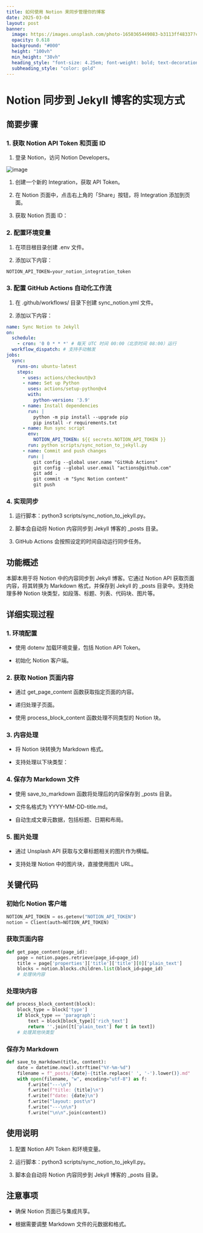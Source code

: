 ```yaml
---
title: 如何使用 Notion 来同步管理你的博客
date: 2025-03-04
layout: post
banner:
  image: https://images.unsplash.com/photo-1650365449083-b3113ff48337?crop=entropy&cs=tinysrgb&fit=max&fm=jpg&ixid=M3w2OTIwMzJ8MHwxfHJhbmRvbXx8fHx8fHx8fDE3NDExMTI4Nzh8&ixlib=rb-4.0.3&q=80&w=1080
  opacity: 0.618
  background: "#000"
  height: "100vh"
  min_height: "38vh"
  heading_style: "font-size: 4.25em; font-weight: bold; text-decoration: underline"
  subheading_style: "color: gold"
---
```


# Notion 同步到 Jekyll 博客的实现方式

## 简要步骤

### 1. 获取 Notion API Token 和页面 ID

1. 登录 Notion，访问 Notion Developers。

![image](https://prod-files-secure.s3.us-west-2.amazonaws.com/a7a0cc5a-89b9-4cda-8686-1fba0ca52f40/d19c1afe-dea5-4312-9333-786b0ba83054/image.png?X-Amz-Algorithm=AWS4-HMAC-SHA256&X-Amz-Content-Sha256=UNSIGNED-PAYLOAD&X-Amz-Credential=ASIAZI2LB466UZIRJDZJ%2F20250304%2Fus-west-2%2Fs3%2Faws4_request&X-Amz-Date=20250304T182758Z&X-Amz-Expires=3600&X-Amz-Security-Token=IQoJb3JpZ2luX2VjELr%2F%2F%2F%2F%2F%2F%2F%2F%2F%2FwEaCXVzLXdlc3QtMiJHMEUCIQCAzuR6M7JjA4mffo9PsKas9Wh2prDM7Nkq4lBQ985IFQIgLSXjFwWsxlJnXyWSR7wzuINf3BbsfVPB599nz98UYVQqiAQI8%2F%2F%2F%2F%2F%2F%2F%2F%2F%2F%2FARAAGgw2Mzc0MjMxODM4MDUiDHWztOAfqynEqI7MASrcA2lNNa3QG%2Bdh3ZAd5BtlHwPfshfWPITHCifGdSz9Jhbrn7QuVv0lmlCt%2BH%2BZOGPJVCYv2QZ0td2ME7IhJ9Kz5M9jFlDCmnqGL2YorVkno%2Fh6FfxH8DeAR3iqkoBIU3V0aHrl0LTLDzDvnW6I5GHB0k59IZVgAT10OUSYdu0bIUGgqr0hvcmpE29XD%2BCbwwDrDJcmDsjNMISLYr57h8%2F36C8UTwbboCSYrGfNs8dwcYC%2BlwSwzsmsXlmxVNNcFqNegYRJ6xYBRnxqRMdhDv%2FQsyT9ou9uYKtOixyw9WKcET1gmJjVdSuCfuOziwfNnHLP7aq7hqpy2pj25Y740%2BFSSl2yERuSRFAPoN7PyDjtSzT8%2BQpoppnOMBIgTfafy4JEqvJe5PCxqVIgf6RoEhqVmKM0KJrc863IjLu4QSjRv5KUY0E%2BpuxNf2OMc3IFr%2Fft6qbpOgCZHjoiwYDmyv3LWevRSW9wcPSP%2F0cak2InzOJ4hx1SzbuaMGoHwXUBCKOzudn6Ll7z33F%2FdQOYXMWkAmHhm93dmklZwlmnTSCq8vrCg7PvYKN5pLIfCiwpyOoN%2FeDnBNqr%2Fx9UClxs%2FgjkGUy0g71Ovhs6C5befIAFqZyVU6GjrkKtmgM5wfLuMNr2nL4GOqUBv%2FrEFmN%2FiGFI5JLOlPE9vRXsRwSlK%2F8tDDqM9WnBvCqylnNDJ6aoXpVN56%2B4RzB6HDMS3EA9R%2BmMF79blgCMhyJ6gtsJDPsPx2UsGscw9jvOHZGNY29ytNyjeuyda0d7Vfl1I1qPfl%2FDrQWivjwCH2JvZVi4QHoX7%2F0wbnQiSvnYRji5Ok%2F%2BWLdaBGqQEpjwjhWLukZpSMgeql3kLoEKAlUjmx1c&X-Amz-Signature=ed73e816686176333112c8bac16688507b42d16e4699b4d0108257f8b4f0ef6d&X-Amz-SignedHeaders=host&x-id=GetObject)

1. 创建一个新的 Integration，获取 API Token。

1. 在 Notion 页面中，点击右上角的「Share」按钮，将 Integration 添加到页面。

1. 获取 Notion 页面 ID：


### 2. 配置环境变量

1. 在项目根目录创建 .env 文件。

1. 添加以下内容：

```javascript
NOTION_API_TOKEN=your_notion_integration_token
```

### 3. 配置 GitHub Actions 自动化工作流

1. 在 .github/workflows/ 目录下创建 sync_notion.yml 文件。

1. 添加以下内容：

```yaml
name: Sync Notion to Jekyll
on:
  schedule:
    - cron: '0 0 * * *' # 每天 UTC 时间 00:00（北京时间 08:00）运行
  workflow_dispatch: # 支持手动触发
jobs:
  sync:
    runs-on: ubuntu-latest
    steps:
      - uses: actions/checkout@v3
      - name: Set up Python
        uses: actions/setup-python@v4
        with:
          python-version: '3.9'
      - name: Install dependencies
        run: |
          python -m pip install --upgrade pip
          pip install -r requirements.txt
      - name: Run sync script
        env:
          NOTION_API_TOKEN: ${{ secrets.NOTION_API_TOKEN }}
        run: python scripts/sync_notion_to_jekyll.py
      - name: Commit and push changes
        run: |
          git config --global user.name "GitHub Actions"
          git config --global user.email "actions@github.com"
          git add .
          git commit -m "Sync Notion content"
          git push
```

### 4. 实现同步

1. 运行脚本：python3 scripts/sync_notion_to_jekyll.py。

1. 脚本会自动将 Notion 内容同步到 Jekyll 博客的 _posts 目录。

1. GitHub Actions 会按照设定的时间自动运行同步任务。

## 功能概述

本脚本用于将 Notion 中的内容同步到 Jekyll 博客。它通过 Notion API 获取页面内容，将其转换为 Markdown 格式，并保存到 Jekyll 的 _posts 目录中。支持处理多种 Notion 块类型，如段落、标题、列表、代码块、图片等。

## 详细实现过程

### 1. 环境配置

- 使用 dotenv 加载环境变量，包括 Notion API Token。

- 初始化 Notion 客户端。

### 2. 获取 Notion 页面内容

- 通过 get_page_content 函数获取指定页面的内容。

- 递归处理子页面。

- 使用 process_block_content 函数处理不同类型的 Notion 块。

### 3. 内容处理

- 将 Notion 块转换为 Markdown 格式。

- 支持处理以下块类型：


### 4. 保存为 Markdown 文件

- 使用 save_to_markdown 函数将处理后的内容保存到 _posts 目录。

- 文件名格式为 YYYY-MM-DD-title.md。

- 自动生成文章元数据，包括标题、日期和布局。

### 5. 图片处理

- 通过 Unsplash API 获取与文章标题相关的图片作为横幅。

- 支持处理 Notion 中的图片块，直接使用图片 URL。

## 关键代码

### 初始化 Notion 客户端

```python
NOTION_API_TOKEN = os.getenv("NOTION_API_TOKEN")
notion = Client(auth=NOTION_API_TOKEN)
```

### 获取页面内容

```python
def get_page_content(page_id):
    page = notion.pages.retrieve(page_id=page_id)
    title = page['properties']['title']['title'][0]['plain_text']
    blocks = notion.blocks.children.list(block_id=page_id)
    # 处理块内容
```

### 处理块内容

```python
def process_block_content(block):
    block_type = block['type']
    if block_type == 'paragraph':
        text = block[block_type]['rich_text']
        return ''.join([t['plain_text'] for t in text])
    # 处理其他块类型
```

### 保存为 Markdown

```python
def save_to_markdown(title, content):
    date = datetime.now().strftime("%Y-%m-%d")
    filename = f"_posts/{date}-{title.replace(' ', '-').lower()}.md"
    with open(filename, "w", encoding="utf-8") as f:
        f.write("---\n")
        f.write(f"title: {title}\n")
        f.write(f"date: {date}\n")
        f.write("layout: post\n")
        f.write("---\n\n")
        f.write("\n\n".join(content))
```

## 使用说明

1. 配置 Notion API Token 和环境变量。

1. 运行脚本：python3 scripts/sync_notion_to_jekyll.py。

1. 脚本会自动将 Notion 内容同步到 Jekyll 博客的 _posts 目录。

## 注意事项

- 确保 Notion 页面已与集成共享。

- 根据需要调整 Markdown 文件的元数据和格式。